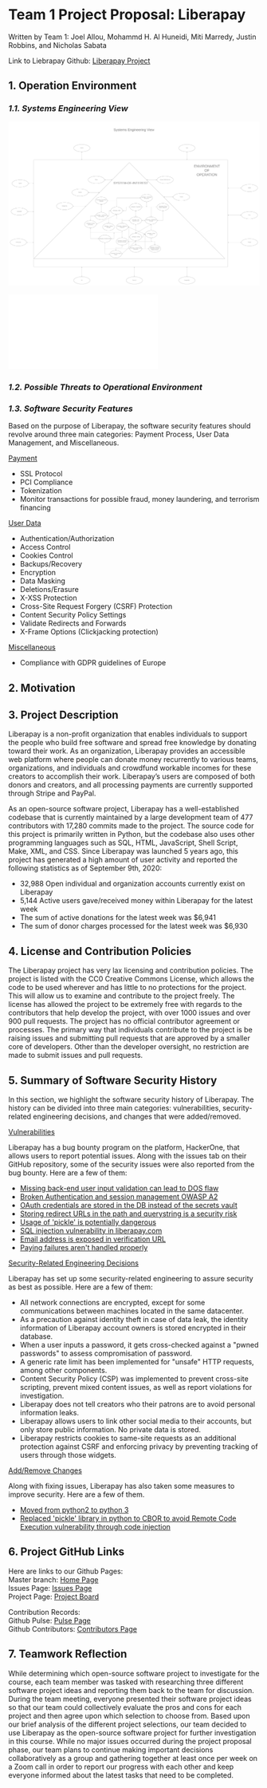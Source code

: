 # Team 1 Project Proposal: Liberapay

Written by Team 1:
Joel Allou, Mohammd H. Al Huneidi, Miti Marredy, Justin Robbins, and Nicholas Sabata

Link to Liebrapay Github: [Liberapay Project](https://github.com/liberapay/liberapay.com)

## 1. Operation Environment
### *1.1. Systems Engineering View*
![Systems Engineering View](/Images/SA.png)

![Systems Engineering View PDF](/Images/SA.pdf)

### *1.2. Possible Threats to Operational Environment*

### *1.3. Software Security Features*
Based on the purpose of Liberapay, the software security features should revolve around three main categories: Payment Process, User Data Management, and Miscellaneous.

<ins>Payment</ins>
* SSL Protocol
* PCI Compliance
* Tokenization 
* Monitor transactions for possible fraud, money laundering, and terrorism financing

<ins>User Data</ins>
* Authentication/Authorization
* Access Control
* Cookies Control
* Backups/Recovery
* Encryption
* Data Masking
* Deletions/Erasure 
* X-XSS Protection
* Cross-Site Request Forgery (CSRF) Protection
* Content Security Policy Settings
* Validate Redirects and Forwards
* X-Frame Options (Clickjacking protection)

<ins>Miscellaneous</ins>
* Compliance with GDPR guidelines of Europe


## 2. Motivation


## 3. Project Description
Liberapay is a non-profit organization that enables individuals to support the people who build free software and spread free knowledge by donating toward their work. As an organization, Liberapay provides an accessible web platform where people can donate money recurrently to various teams, organizations, and individuals and crowdfund workable incomes for these creators to accomplish their work. Liberapay’s users are composed of both donors and creators, and all processing payments are currently supported through Stripe and PayPal.

As an open-source software project, Liberapay has a well-established codebase that is currently maintained by a large development team of 477 contributors with 17,280 commits made to the project. The source code for this project is primarily written in Python, but the codebase also uses other programming languages such as SQL, HTML, JavaScript, Shell Script, Make, XML, and CSS. Since Liberapay was launched 5 years ago, this project has generated a high amount of user activity and reported the following statistics as of September 9th, 2020:
- 32,988 Open individual and organization accounts currently exist on Liberapay
- 5,144 Active users gave/received money within Liberapay for the latest week
- The sum of active donations for the latest week was $6,941
- The sum of donor charges processed for the latest week was $6,930

## 4. License and Contribution Policies
The Liberapay project has very lax licensing and contribution policies. The project is listed with the CC0 Creative Commons License, which allows the code to be used wherever and has little to no protections for the project. This will allow us to examine and contribute to the project freely. The license has allowed the project to be extremely free with regards to the contributors that help develop the project, with over 1000 issues and over 900 pull requests. The project has no official contributor agreement or processes. The primary way that individuals contribute to the project is be raising issues and submitting pull requests that are approved by a smaller core of developers. Other than the developer oversight, no restriction are made to submit issues and pull requests.


## 5. Summary of Software Security History
In this section, we highlight the software security history of Liberapay. The history can be divided into three main categories: vulnerabilities, security-related engineering decisions, and changes that were added/removed.

<ins>Vulnerabilities</ins>

Liberapay has a bug bounty program on the platform, HackerOne, that allows users to report potential issues. Along with the issues tab on their GitHub repository, some of the security issues were also reported from the bug bounty. Here are a few of them:

* [Missing back-end user input validation can lead to DOS flaw](https://hackerone.com/reports/361337)
* [Broken Authentication and session management OWASP A2](https://hackerone.com/reports/449671)
* [OAuth credentials are stored in the DB instead of the secrets vault](https://github.com/liberapay/liberapay.com/issues/1673)
* [Storing redirect URLs in the path and querystring is a security risk](https://github.com/liberapay/liberapay.com/issues/496)
* [Usage of 'pickle' is potentially dangerous](https://github.com/liberapay/liberapay.com/issues/1132)
* [SQL injection vulnerability in liberapay.com](https://github.com/liberapay/liberapay.com/issues/559)
* [Email address is exposed in verification URL](https://github.com/liberapay/liberapay.com/issues/492)
* [Paying failures aren't handled properly](https://github.com/liberapay/liberapay.com/issues/249)

<ins>Security-Related Engineering Decisions</ins>

Liberapay has set up some security-related engineering to assure security as best as possible. Here are a few of them:

* All network connections are encrypted, except for some communications between machines located in the same datacenter.
* As a precaution against identity theft in case of data leak, the identity information of Liberapay account owners is stored encrypted in their database.
* When a user inputs a password, it gets cross-checked against a "pwned passwords" to assess compromisation of password.
* A generic rate limit has been implemented for "unsafe" HTTP requests, among other components.
* Content Security Policy (CSP) was implemented to prevent cross-site scripting, prevent mixed content issues, as well as report violations for investigation.
* Liberapay does not tell creators who their patrons are to avoid personal information leaks.
* Liberapay allows users to link other social media to their accounts, but only store public information. No private data is stored.
* Liberapay restricts cookies to same-site requests as an additional protection against CSRF and enforcing privacy by preventing tracking of users through those widgets.

<ins>Add/Remove Changes</ins>

Along with fixing issues, Liberapay has also taken some measures to improve security. Here are  a few of them.

* [Moved from python2 to python 3](https://github.com/liberapay/liberapay.com/pull/1399)
* [Replaced 'pickle' library in python to CBOR to avoid Remote Code Execution vulnerability through code injection](https://github.com/liberapay/liberapay.com/pull/1455)


## 6. Project GitHub Links
Here are links to our Github Pages: \
Master branch: [Home Page](https://github.com/JustinRobbins7/CSCI-8420-Team-1) \
Issues Page: [Issues Page](https://github.com/JustinRobbins7/CSCI-8420-Team-1/issues) \
Project Page: [Project Board](https://github.com/JustinRobbins7/CSCI-8420-Team-1/projects/1) 

Contribution Records: \
Github Pulse: [Pulse Page](https://github.com/JustinRobbins7/CSCI-8420-Team-1/pulse) \
Github Contributors: [Contributors Page](https://github.com/JustinRobbins7/CSCI-8420-Team-1/graphs/contributors) 

## 7. Teamwork Reflection
While determining which open-source software project to investigate for the course, each team member was tasked with researching three different software project ideas and reporting them back to the team for discussion. During the team meeting, everyone presented their software project ideas so that our team could collectively evaluate the pros and cons for each project and then agree upon which selection to choose from. Based upon our brief analysis of the different project selections, our team decided to use Liberapay as the open-source software project for further investigation in this course. While no major issues occurred during the project proposal phase, our team plans to continue making important decisions collaboratively as a group and gathering together at least once per week on a Zoom call in order to report our progress with each other and keep everyone informed about the latest tasks that need to be completed.
